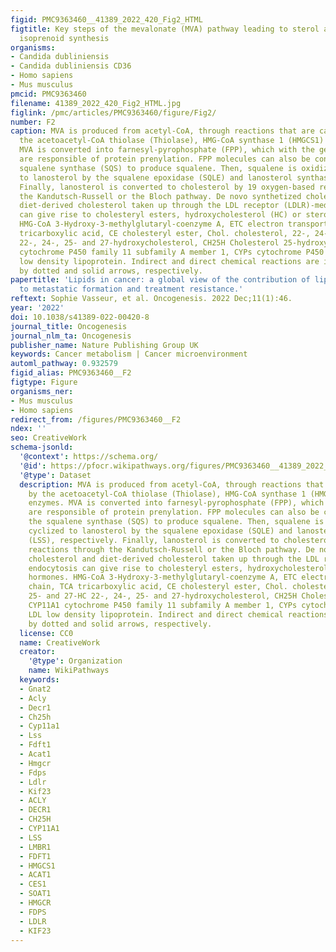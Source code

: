 ```yaml
---
figid: PMC9363460__41389_2022_420_Fig2_HTML
figtitle: Key steps of the mevalonate (MVA) pathway leading to sterol and non-sterol
  isoprenoid synthesis
organisms:
- Candida dubliniensis
- Candida dubliniensis CD36
- Homo sapiens
- Mus musculus
pmcid: PMC9363460
filename: 41389_2022_420_Fig2_HTML.jpg
figlink: /pmc/articles/PMC9363460/figure/Fig2/
number: F2
caption: MVA is produced from acetyl-CoA, through reactions that are catalyzed by
  the acetoacetyl-CoA thiolase (Thiolase), HMG-CoA synthase 1 (HMGCS1) and HMGCR enzymes.
  MVA is converted into farnesyl-pyrophosphate (FPP), which with the geranylgeranyl-PP
  are responsible of protein prenylation. FPP molecules can also be condensed by the
  squalene synthase (SQS) to produce squalene. Then, squalene is oxidized and cyclized
  to lanosterol by the squalene epoxidase (SQLE) and lanosterol synthase (LSS), respectively.
  Finally, lanosterol is converted to cholesterol by 19 oxygen-based reactions through
  the Kandutsch-Russell or the Bloch pathway. De novo synthetized cholesterol and
  diet-derived cholesterol taken up through the LDL receptor (LDLR)-mediated endocytosis
  can give rise to cholesteryl esters, hydroxycholesterol (HC) or steroid hormones.
  HMG-CoA 3-Hydroxy-3-methylglutaryl-coenzyme A, ETC electron transport chain, TCA
  tricarboxylic acid, CE cholesteryl ester, Chol. cholesterol, 22-, 24-, 25- and 27-HC
  22-, 24-, 25- and 27-hydroxycholesterol, CH25H Cholesterol 25-hydroxylase, CYP11A1
  cytochrome P450 family 11 subfamily A member 1, CYPs cytochrome P450 enzymes, LDL
  low density lipoprotein. Indirect and direct chemical reactions are illustrated
  by dotted and solid arrows, respectively.
papertitle: 'Lipids in cancer: a global view of the contribution of lipid pathways
  to metastatic formation and treatment resistance.'
reftext: Sophie Vasseur, et al. Oncogenesis. 2022 Dec;11(1):46.
year: '2022'
doi: 10.1038/s41389-022-00420-8
journal_title: Oncogenesis
journal_nlm_ta: Oncogenesis
publisher_name: Nature Publishing Group UK
keywords: Cancer metabolism | Cancer microenvironment
automl_pathway: 0.932579
figid_alias: PMC9363460__F2
figtype: Figure
organisms_ner:
- Mus musculus
- Homo sapiens
redirect_from: /figures/PMC9363460__F2
ndex: ''
seo: CreativeWork
schema-jsonld:
  '@context': https://schema.org/
  '@id': https://pfocr.wikipathways.org/figures/PMC9363460__41389_2022_420_Fig2_HTML.html
  '@type': Dataset
  description: MVA is produced from acetyl-CoA, through reactions that are catalyzed
    by the acetoacetyl-CoA thiolase (Thiolase), HMG-CoA synthase 1 (HMGCS1) and HMGCR
    enzymes. MVA is converted into farnesyl-pyrophosphate (FPP), which with the geranylgeranyl-PP
    are responsible of protein prenylation. FPP molecules can also be condensed by
    the squalene synthase (SQS) to produce squalene. Then, squalene is oxidized and
    cyclized to lanosterol by the squalene epoxidase (SQLE) and lanosterol synthase
    (LSS), respectively. Finally, lanosterol is converted to cholesterol by 19 oxygen-based
    reactions through the Kandutsch-Russell or the Bloch pathway. De novo synthetized
    cholesterol and diet-derived cholesterol taken up through the LDL receptor (LDLR)-mediated
    endocytosis can give rise to cholesteryl esters, hydroxycholesterol (HC) or steroid
    hormones. HMG-CoA 3-Hydroxy-3-methylglutaryl-coenzyme A, ETC electron transport
    chain, TCA tricarboxylic acid, CE cholesteryl ester, Chol. cholesterol, 22-, 24-,
    25- and 27-HC 22-, 24-, 25- and 27-hydroxycholesterol, CH25H Cholesterol 25-hydroxylase,
    CYP11A1 cytochrome P450 family 11 subfamily A member 1, CYPs cytochrome P450 enzymes,
    LDL low density lipoprotein. Indirect and direct chemical reactions are illustrated
    by dotted and solid arrows, respectively.
  license: CC0
  name: CreativeWork
  creator:
    '@type': Organization
    name: WikiPathways
  keywords:
  - Gnat2
  - Acly
  - Decr1
  - Ch25h
  - Cyp11a1
  - Lss
  - Fdft1
  - Acat1
  - Hmgcr
  - Fdps
  - Ldlr
  - Kif23
  - ACLY
  - DECR1
  - CH25H
  - CYP11A1
  - LSS
  - LMBR1
  - FDFT1
  - HMGCS1
  - ACAT1
  - CES1
  - SOAT1
  - HMGCR
  - FDPS
  - LDLR
  - KIF23
---
```

